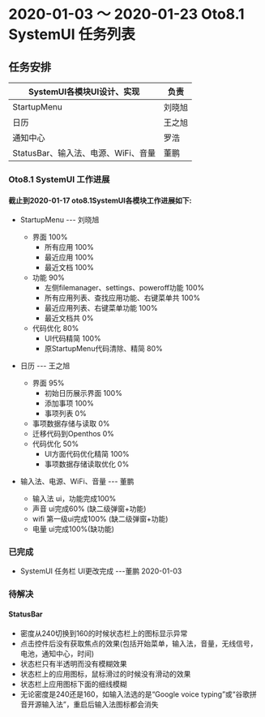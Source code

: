# 2020-01-03 ～ 2020-01-23 Oto8.1 SystemUI 任务列表

## 任务安排

SystemUI各模块UI设计、实现|负责
--|--
StartupMenu|刘晓旭
日历|王之旭
通知中心|罗浩
StatusBar、输入法、电源、WiFi、音量|董鹏

### Oto8.1 SystemUI 工作进展
#### 截止到2020-01-17 oto8.1SystemUI各模块工作进展如下:
- StartupMenu --- 刘晓旭
    - 界面 100%
      - 所有应用 100%
      - 最近应用 100%
      - 最近文档 100%
    - 功能 90%
      - 左侧filemanager、settings、poweroff功能 100%
      - 所有应用列表、查找应用功能、右键菜单共 100%
      - 最近应用列表、右键菜单功能 100%
      - 最近文档共 0%
    - 代码优化 80%
      - UI代码精简 100%
      - 原StartupMenu代码清除、精简 80%
      
- 日历  --- 王之旭
  - 界面 95%
    - 初始日历展示界面 100%
    - 添加事项 100%
    - 事项列表 0%
  - 事项数据存储与读取 0%
  - 迁移代码到Openthos 0%
  - 代码优化 50%
    - UI方面代码优化精简 100%
    - 事项数据存储读取优化 0%
   
- 输入法、电源、WiFi、音量  --- 董鹏
  - 输入法 ui，功能完成100%
  - 声音 ui完成60% (缺二级弹窗+功能)
  - wifi 第一级ui完成100% (缺二级弹窗+功能)
  - 电量 ui完成100%(缺功能)

### 已完成
  - SystemUI 任务栏 UI更改完成 ---董鹏 2020-01-03
  
### 待解决
#### StatusBar
  - 密度从240切换到160的时候状态栏上的图标显示异常
  - 点击控件后没有获取焦点的效果(包括开始菜单，输入法，音量，无线信号，电池，通知中心，时间)
  - 状态栏只有半透明而没有模糊效果
  - 状态栏上的应用图标，鼠标滑过的时候没有滑动的效果
  - 状态栏上应用图标下面的细线模糊
  - 无论密度是240还是160，如输入法选的是“Google voice typing”或“谷歌拼音开源输入法”，重启后输入法图标都会消失

